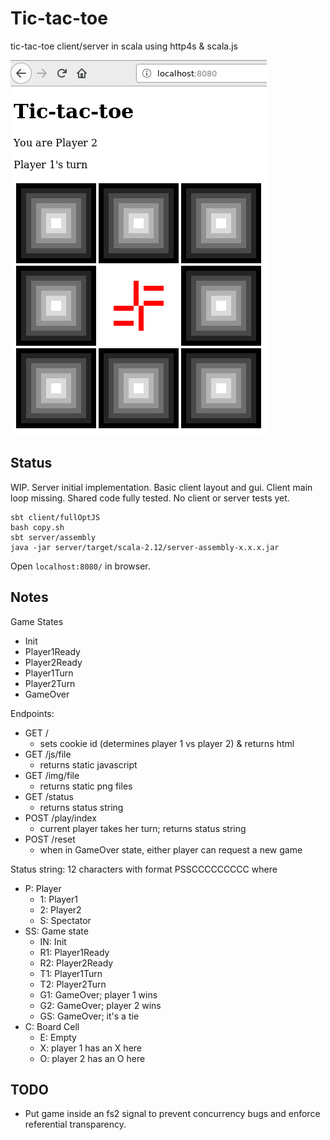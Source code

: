 Tic-tac-toe 
===========

tic-tac-toe client/server in scala using http4s & scala.js

![client.png](client.png)

Status
------

WIP.  Server initial implementation.
Basic client layout and gui.
Client main loop missing.
Shared code fully tested.
No client or server tests yet.

```
sbt client/fullOptJS
bash copy.sh
sbt server/assembly
java -jar server/target/scala-2.12/server-assembly-x.x.x.jar
```

Open `localhost:8080/` in browser.

Notes
-----

Game States
- Init
- Player1Ready
- Player2Ready
- Player1Turn
- Player2Turn
- GameOver

Endpoints:
- GET /
    - sets cookie id (determines player 1 vs player 2) & returns html
- GET /js/file
    - returns static javascript
- GET /img/file
    - returns static png files
- GET /status
    - returns status string
- POST /play/index
    - current player takes her turn; returns status string
- POST /reset
    - when in GameOver state, either player can request a new game

Status string: 12 characters with format PSSCCCCCCCCC where
- P: Player
    - 1: Player1
    - 2: Player2
    - S: Spectator
- SS: Game state
    - IN: Init
    - R1: Player1Ready
    - R2: Player2Ready
    - T1: Player1Turn
    - T2: Player2Turn
    - G1: GameOver; player 1 wins
    - G2: GameOver; player 2 wins
    - GS: GameOver; it's a tie
- C: Board Cell
    - E: Empty
    - X: player 1 has an X here
    - O: player 2 has an O here


TODO
----

- Put game inside an fs2 signal to prevent concurrency bugs and enforce referential transparency.
